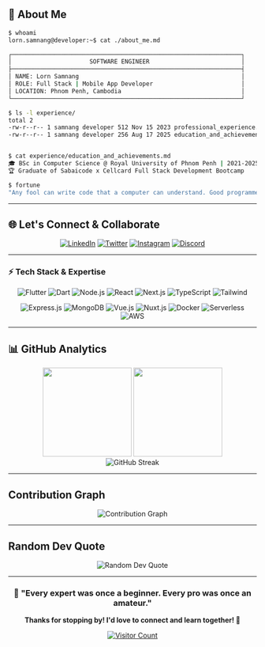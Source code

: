 
## 🌟 About Me

```bash
$ whoami
lorn.samnang@developer:~$ cat ./about_me.md

┌─────────────────────────────────────────────────────────────────┐
│                      SOFTWARE ENGINEER                          │
├─────────────────────────────────────────────────────────────────┤
│ NAME: Lorn Samnang                                              │
│ ROLE: Full Stack | Mobile App Developer                         │
│ LOCATION: Phnom Penh, Cambodia                                  │
└─────────────────────────────────────────────────────────────────┘

$ ls -l experience/
total 2
-rw-r--r-- 1 samnang developer 512 Nov 15 2023 professional_experience.log
-rw-r--r-- 1 samnang developer 256 Aug 17 2025 education_and_achievements.md


$ cat experience/education_and_achievements.md
🎓 BSc in Computer Science @ Royal University of Phnom Penh | 2021-2025
🏆 Graduate of Sabaicode x Cellcard Full Stack Development Bootcamp

$ fortune
"Any fool can write code that a computer can understand. Good programmers write code that humans can understand." - Martin Fowler
```

---

## 🌐 Let's Connect & Collaborate

<div align="center">
  
[![LinkedIn](https://img.shields.io/badge/LinkedIn-0077B5?style=for-the-badge&logo=linkedin&logoColor=white)]()
[![Twitter](https://img.shields.io/badge/Twitter-1DA1F2?style=for-the-badge&logo=twitter&logoColor=white)]()
[![Instagram](https://img.shields.io/badge/Instagram-E4405F?style=for-the-badge&logo=instagram&logoColor=white)]()
[![Discord](https://img.shields.io/badge/Discord-7289DA?style=for-the-badge&logo=discord&logoColor=white)]()

</div>

---

### ⚡ Tech Stack & Expertise

<div align="center">


<p>
  <img src="https://img.shields.io/badge/Flutter-02569B?style=for-the-badge&logo=flutter&logoColor=white" alt="Flutter"/>
  <img src="https://img.shields.io/badge/Dart-0175C2?style=for-the-badge&logo=dart&logoColor=white" alt="Dart"/>
  <img src="https://img.shields.io/badge/Node.js-43853D?style=for-the-badge&logo=node.js&logoColor=white" alt="Node.js"/>
  <img src="https://img.shields.io/badge/React-20232A?style=for-the-badge&logo=react&logoColor=61DAFB" alt="React"/>
  <img src="https://img.shields.io/badge/Next.js-000000?style=for-the-badge&logo=next.js&logoColor=white" alt="Next.js"/>
  <img src="https://img.shields.io/badge/TypeScript-007ACC?style=for-the-badge&logo=typescript&logoColor=white" alt="TypeScript"/>
  <img src="https://img.shields.io/badge/Tailwind_CSS-38B2AC?style=for-the-badge&logo=tailwind-css&logoColor=white" alt="Tailwind"/>
</p>


<p>
  <img src="https://img.shields.io/badge/Express.js-000000?style=for-the-badge&logo=express&logoColor=white" alt="Express.js"/>
  <img src="https://img.shields.io/badge/MongoDB-4EA94B?style=for-the-badge&logo=mongodb&logoColor=white" alt="MongoDB"/>
  <img src="https://img.shields.io/badge/Vue.js-35495E?style=for-the-badge&logo=vuedotjs&logoColor=4FC08D" alt="Vue.js"/>
  <img src="https://img.shields.io/badge/Nuxt.js-00C58E?style=for-the-badge&logo=nuxt.js&logoColor=white" alt="Nuxt.js"/>
  <img src="https://img.shields.io/badge/Docker-2CA5E0?style=for-the-badge&logo=docker&logoColor=white" alt="Docker"/>
  <img src="https://img.shields.io/badge/Serverless-FD5750?style=for-the-badge&logo=serverless&logoColor=white" alt="Serverless"/>
  <img src="https://img.shields.io/badge/AWS-232F3E?style=for-the-badge&logo=amazon-aws&logoColor=white" alt="AWS"/>
</p>

</div>

---

## 📊 GitHub Analytics

<div align="center">
  <img height="180em" src="https://github-readme-stats.vercel.app/api?username=itsnang&show_icons=true&theme=tokyonight&include_all_commits=true&count_private=true&hide_border=true&bg_color=0D1117&title_color=F85D7F&icon_color=F85D7F&text_color=FFFFFF"/>
  <img height="180em" src="https://github-readme-stats.vercel.app/api/top-langs/?username=itsnang&layout=compact&langs_count=8&theme=tokyonight&hide_border=true&bg_color=0D1117&title_color=F85D7F&text_color=FFFFFF"/>
</div>

<div align="center">
  <img src="https://github-readme-streak-stats.herokuapp.com/?user=itsnang&theme=tokyonight&hide_border=true&background=0D1117&stroke=0000&ring=F85D7F&fire=F85D7F&currStreakLabel=FFFFFF" alt="GitHub Streak"/>
</div>

---

## Contribution Graph
<div align="center">
  <img src="https://github-readme-activity-graph.vercel.app/graph?username=itsnang&theme=tokyo-night&bg_color=0d1117&color=f85d7f&line=f85d7f&point=ffffff&area=true&hide_border=true" alt="Contribution Graph" />
</div>

---

##  Random Dev Quote
<div align="center">
  <img src="https://quotes-github-readme.vercel.app/api?type=horizontal&theme=tokyonight" alt="Random Dev Quote"/>
</div>

---

<div align="center">
  
### 💫 "Every expert was once a beginner. Every pro was once an amateur." 

**Thanks for stopping by! I'd love to connect and learn together! 🤝**

[![Visitor Count](https://visitor-badge.laobi.icu/badge?page_id=itsnang.itsnang)](https://github.com/itsnang)

</div>

